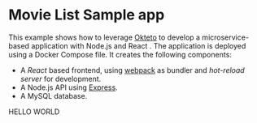 # Movie List Sample app

This example shows how to leverage [Okteto](https://github.com/okteto/okteto) to develop a microservice-based application with Node.js and React . The application is deployed using a Docker Compose file. It creates the following components:

- A *React* based frontend, using [webpack](https://webpack.js.org) as bundler and *hot-reload server* for development.
- A Node.js API using [Express](https://expressjs.com).
- A MySQL database.

HELLO WORLD